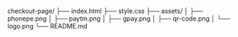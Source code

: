 checkout-page/
 ├── index.html
 ├── style.css
 ├── assets/
 │    ├── phonepe.png
 │    ├── paytm.png
 │    ├── gpay.png
 │    ├── qr-code.png
 │    └── logo.png
 └── README.md
 
